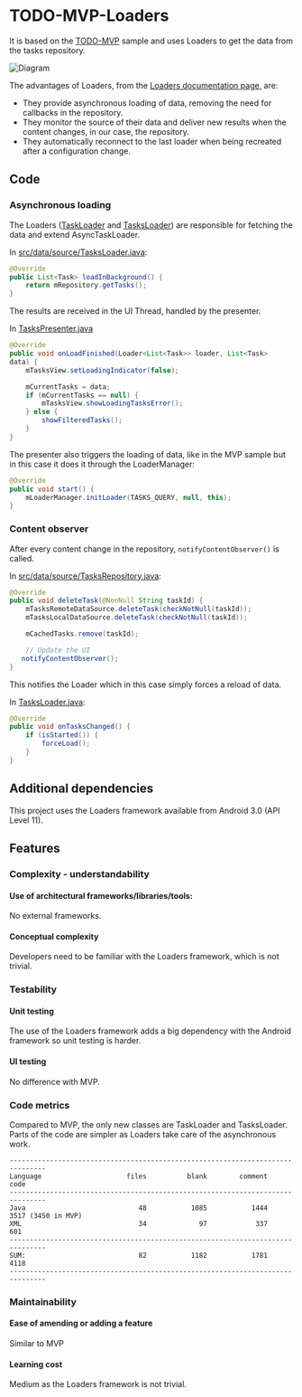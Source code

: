 # TODO-MVP-Loaders

It is based on the [TODO-MVP](https://github.com/googlesamples/android-architecture/tree/todo-mvp/todoapp) sample and uses Loaders to get the data from the tasks repository.

<img src="https://github.com/googlesamples/android-architecture/wiki/images/mvp-loaders.png" alt="Diagram"/>

The advantages of Loaders, from the [Loaders documentation page](http://developer.android.com/guide/components/loaders.html), are:

  * They provide asynchronous loading of data, removing the need for callbacks in
the repository.
  * They monitor the source of their data and deliver new results when the content
changes, in our case, the repository.
  * They automatically reconnect to the last loader when being recreated after a
configuration change.

## Code

### Asynchronous loading

The Loaders ([TaskLoader](https://github.com/googlesamples/android-architecture/blob/todo-mvp-loaders/todoapp/app/src/main/java/com/example/android/architecture/blueprints/todoapp/data/source/TaskLoader.java) and [TasksLoader](https://github.com/googlesamples/android-architecture/blob/todo-mvp-loaders/todoapp/app/src/main/java/com/example/android/architecture/blueprints/todoapp/data/source/TasksLoader.java)) are responsible for fetching the data and extend AsyncTaskLoader.

In [src/data/source/TasksLoader.java](https://github.com/googlesamples/android-architecture/blob/todo-mvp-loaders/todoapp/app/src/main/java/com/example/android/architecture/blueprints/todoapp/data/source/TasksLoader.java):


```java
@Override
public List<Task> loadInBackground() {
    return mRepository.getTasks();
}
```
The results are received in the UI Thread, handled by the presenter.

In [TasksPresenter.java](https://github.com/googlesamples/android-architecture/blob/todo-mvp-loaders/todoapp/app/src/main/java/com/example/android/architecture/blueprints/todoapp/tasks/TasksPresenter.java)


```java
@Override
public void onLoadFinished(Loader<List<Task>> loader, List<Task>
data) {
    mTasksView.setLoadingIndicator(false);

    mCurrentTasks = data;
    if (mCurrentTasks == null) {
        mTasksView.showLoadingTasksError();
    } else {
        showFilteredTasks();
    }
}
```
The presenter also triggers the loading of data, like in the MVP sample but in
this case it does it through the LoaderManager:


```java
@Override
public void start() {
    mLoaderManager.initLoader(TASKS_QUERY, null, this);
}
```
### Content observer

After every content change in the repository, <code>notifyContentObserver()</code> is called.

In [src/data/source/TasksRepository.java](https://github.com/googlesamples/android-architecture/blob/todo-mvp-loaders/todoapp/app/src/main/java/com/example/android/architecture/blueprints/todoapp/data/source/TasksRepository.java):


```java
@Override
public void deleteTask(@NonNull String taskId) {
    mTasksRemoteDataSource.deleteTask(checkNotNull(taskId));
    mTasksLocalDataSource.deleteTask(checkNotNull(taskId));

    mCachedTasks.remove(taskId);

    // Update the UI
   notifyContentObserver();
}
```
This notifies the Loader which in this case simply forces a reload of data.

In [TasksLoader.java](https://github.com/googlesamples/android-architecture/blob/todo-mvp-loaders/todoapp/app/src/main/java/com/example/android/architecture/blueprints/todoapp/data/source/TasksLoader.java):


```java
@Override
public void onTasksChanged() {
    if (isStarted()) {
        forceLoad();
    }
}
```
## Additional dependencies

This project uses the Loaders framework available from Android 3.0 (API Level
11).

## Features

### Complexity - understandability

#### Use of architectural frameworks/libraries/tools:

No external frameworks.

#### Conceptual complexity

Developers need to be familiar with the Loaders framework, which is not
trivial.

### Testability

#### Unit testing

The use of the Loaders framework adds a big dependency with the Android
framework so unit testing is harder.

#### UI testing

No difference with MVP.

### Code metrics

Compared to MVP, the only new classes are TaskLoader and TasksLoader. Parts of
the code are simpler as Loaders take care of the asynchronous work.


```
-------------------------------------------------------------------------------
Language                     files          blank        comment           code
-------------------------------------------------------------------------------
Java                            48           1085           1444           3517 (3450 in MVP)
XML                             34             97            337            601
-------------------------------------------------------------------------------
SUM:                            82           1182           1781           4118
-------------------------------------------------------------------------------

```
### Maintainability

#### Ease of amending or adding a feature

Similar to MVP

#### Learning cost

Medium as the Loaders framework is not trivial.

